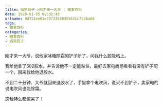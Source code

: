 ```yaml
---
title: 搞笑段子->刚才来一大爷 | 糗事百科
date: 2020-01-05 09:32:43
urlname: 0d751ee81e72f23586359641c754ba0d
tags: 
- 糗事百科
categories:
- 糗事百科
- 搞笑段子
---
```

刚才来一大爷，说他家冰箱除霜的铲子断了，问我什么胶能粘上。

我给他拿了502胶水，并告诉他不一定能粘住，最好去家电商场看看有没有铲子配一个，回来我给他退胶水。

不到二十分钟，大爷就回来退胶水了，手里拿个电吹风，说买不到铲子，卖家电的说电吹风也能除霜。

这我特么都惊呆了！


